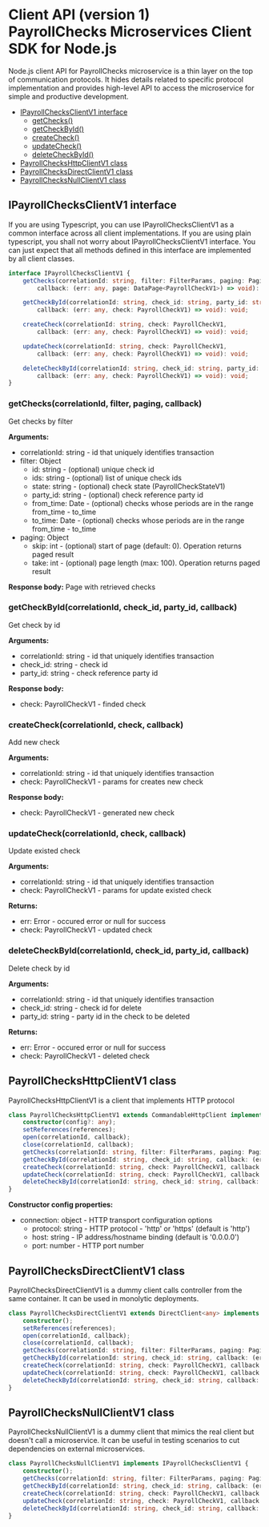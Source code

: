 # Client API (version 1) <br/> PayrollChecks Microservices Client SDK for Node.js

Node.js client API for PayrollChecks microservice is a thin layer on the top of
communication protocols. It hides details related to specific protocol implementation
and provides high-level API to access the microservice for simple and productive development.

* [IPayrollChecksClientV1 interface](#interface)
    - [getChecks()](#operation1)
    - [getCheckById()](#operation2)
    - [createCheck()](#operation3)
    - [updateCheck()](#operation4)
    - [deleteCheckById()](#operation5)
* [PayrollChecksHttpClientV1 class](#client_http)
* [PayrollChecksDirectClientV1 class](#client_direct)
* [PayrollChecksNullClientV1 class](#client_null)

## <a name="interface"></a> IPayrollChecksClientV1 interface

If you are using Typescript, you can use IPayrollChecksClientV1 as a common interface across all client implementations. 
If you are using plain typescript, you shall not worry about IPayrollChecksClientV1 interface. You can just expect that
all methods defined in this interface are implemented by all client classes.

```typescript
interface IPayrollChecksClientV1 {
    getChecks(correlationId: string, filter: FilterParams, paging: PagingParams, 
        callback: (err: any, page: DataPage<PayrollCheckV1>) => void): void;

    getCheckById(correlationId: string, check_id: string, party_id: string,
        callback: (err: any, check: PayrollCheckV1) => void): void;

    createCheck(correlationId: string, check: PayrollCheckV1, 
        callback: (err: any, check: PayrollCheckV1) => void): void;

    updateCheck(correlationId: string, check: PayrollCheckV1, 
        callback: (err: any, check: PayrollCheckV1) => void): void;

    deleteCheckById(correlationId: string, check_id: string, party_id: string,
        callback: (err: any, check: PayrollCheckV1) => void): void;
}
```

### <a name="operation1"></a> getChecks(correlationId, filter, paging, callback)

Get checks by filter

**Arguments:** 
- correlationId: string - id that uniquely identifies transaction
- filter: Object
    - id: string - (optional) unique check id
    - ids: string - (optional) list of unique check ids 
    - state: string - (optional) check state (PayrollCheckStateV1)
    - party_id: string - (optional) check reference party id
    - from_time: Date - (optional)  checks whose periods are in the range from_time - to_time
    - to_time: Date - (optional) checks whose periods are in the range from_time - to_time
- paging: Object
  - skip: int - (optional) start of page (default: 0). Operation returns paged result
  - take: int - (optional) page length (max: 100). Operation returns paged result

**Response body:**
Page with retrieved checks

### <a name="operation2"></a> getCheckById(correlationId, check_id, party_id, callback)

Get check by id

**Arguments:** 
- correlationId: string - id that uniquely identifies transaction
- check_id: string - check id
- party_id: string - check reference party id

**Response body:**
- check: PayrollCheckV1 - finded check 

### <a name="operation3"></a> createCheck(correlationId, check, callback)

Add new check

**Arguments:** 
- correlationId: string - id that uniquely identifies transaction
- check: PayrollCheckV1 - params for creates new check

**Response body:**
- check: PayrollCheckV1 - generated new check

### <a name="operation4"></a> updateCheck(correlationId, check, callback)

Update existed check

**Arguments:** 
- correlationId: string - id that uniquely identifies transaction
- check: PayrollCheckV1 - params for update existed check

**Returns:**
- err: Error - occured error or null for success
- check: PayrollCheckV1 - updated check 

### <a name="operation5"></a> deleteCheckById(correlationId, check_id, party_id, callback)

Delete check by id

**Arguments:** 
- correlationId: string - id that uniquely identifies transaction
- check_id: string - check id for delete
- party_id: string - party id in the check to be deleted

**Returns:**
- err: Error - occured error or null for success
- check: PayrollCheckV1 - deleted check 


## <a name="client_http"></a> PayrollChecksHttpClientV1 class

PayrollChecksHttpClientV1 is a client that implements HTTP protocol

```typescript
class PayrollChecksHttpClientV1 extends CommandableHttpClient implements IPayrollChecksClientV1 {
    constructor(config?: any);
    setReferences(references);
    open(correlationId, callback);
    close(correlationId, callback);
    getChecks(correlationId: string, filter: FilterParams, paging: PagingParams, callback: (err: any, page: DataPage<PayrollCheckV1>) => void): void;
    getCheckById(correlationId: string, check_id: string, callback: (err: any, check: PayrollCheckV1) => void): void;
    createCheck(correlationId: string, check: PayrollCheckV1, callback: (err: any, check: PayrollCheckV1) => void): void;
    updateCheck(correlationId: string, check: PayrollCheckV1, callback: (err: any, check: PayrollCheckV1) => void): void;
    deleteCheckById(correlationId: string, check_id: string, callback: (err: any, check: PayrollCheckV1) => void): void;
}
```

**Constructor config properties:** 
- connection: object - HTTP transport configuration options
  - protocol: string - HTTP protocol - 'http' or 'https' (default is 'http')
  - host: string - IP address/hostname binding (default is '0.0.0.0')
  - port: number - HTTP port number

## <a name="client_direct"></a> PayrollChecksDirectClientV1 class

PayrollChecksDirectClientV1 is a dummy client calls controller from the same container. 
It can be used in monolytic deployments.

```typescript
class PayrollChecksDirectClientV1 extends DirectClient<any> implements IPayrollChecksClientV1 {
    constructor();
    setReferences(references);
    open(correlationId, callback);
    close(correlationId, callback);
    getChecks(correlationId: string, filter: FilterParams, paging: PagingParams, callback: (err: any, page: DataPage<PayrollCheckV1>) => void): void;
    getCheckById(correlationId: string, check_id: string, callback: (err: any, check: PayrollCheckV1) => void): void;
    createCheck(correlationId: string, check: PayrollCheckV1, callback: (err: any, check: PayrollCheckV1) => void): void;
    updateCheck(correlationId: string, check: PayrollCheckV1, callback: (err: any, check: PayrollCheckV1) => void): void;
    deleteCheckById(correlationId: string, check_id: string, callback: (err: any, check: PayrollCheckV1) => void): void;
}
```

## <a name="client_null"></a> PayrollChecksNullClientV1 class

PayrollChecksNullClientV1 is a dummy client that mimics the real client but doesn't call a microservice. 
It can be useful in testing scenarios to cut dependencies on external microservices.

```typescript
class PayrollChecksNullClientV1 implements IPayrollChecksClientV1 {
    constructor();
    getChecks(correlationId: string, filter: FilterParams, paging: PagingParams, callback: (err: any, page: DataPage<PayrollCheckV1>) => void): void;
    getCheckById(correlationId: string, check_id: string, callback: (err: any, check: PayrollCheckV1) => void): void;
    createCheck(correlationId: string, check: PayrollCheckV1, callback: (err: any, check: PayrollCheckV1) => void): void;
    updateCheck(correlationId: string, check: PayrollCheckV1, callback: (err: any, check: PayrollCheckV1) => void): void;
    deleteCheckById(correlationId: string, check_id: string, callback: (err: any, check: PayrollCheckV1) => void): void;
}
```